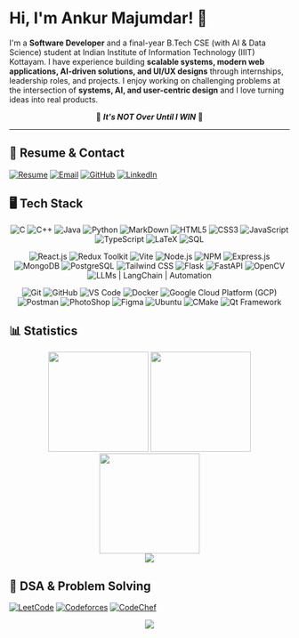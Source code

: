 # Hi, I'm Ankur Majumdar! 👋

I'm a **Software Developer** and a final-year B.Tech CSE (with AI & Data Science) student at Indian Institute of Information Technology (IIIT) Kottayam.
I have experience building **scalable systems, modern web applications, AI-driven solutions, and UI/UX designs** through internships, leadership roles, and projects. 
I enjoy working on challenging problems at the intersection of **systems, AI, and user-centric design** and I love turning ideas into real products.  

<p align="center">
  💭 <em><strong>It's NOT Over Until I WIN</strong></em> 🚀
</p>

---

## 📑 Resume & Contact

[![Resume](https://img.shields.io/badge/Resume-4285F4?style=for-the-badge&logo=google-drive&logoColor=white)](https://drive.google.com/file/d/1KmKwNRNPxEYddfmT8Dxy8TEb9COS3knF/view?usp=sharing)
[![Email](https://img.shields.io/badge/Email-D14836?style=for-the-badge&logo=gmail&logoColor=white)](mailto:ankurmajumdar7891@gmail.com) 
[![GitHub](https://img.shields.io/badge/GitHub-181717?style=for-the-badge&logo=github&logoColor=white)](https://github.com/Ankur7891) 
[![LinkedIn](https://img.shields.io/badge/LinkedIn-0A66C2?style=for-the-badge&logo=linkedin&logoColor=white)](https://www.linkedin.com/in/ankur-majumdar-2618b524b/)

## 🖥️ Tech Stack

<p align="center">
  <img src="https://skillicons.dev/icons?i=c" title="C"/>
  <img src="https://skillicons.dev/icons?i=cpp" title="C++"/>
  <img src="https://skillicons.dev/icons?i=java" title="Java"/>
  <img src="https://skillicons.dev/icons?i=python" title="Python"/>
  <img src="https://skillicons.dev/icons?i=markdown" title="MarkDown"/>
  <img src="https://skillicons.dev/icons?i=html" title="HTML5"/>
  <img src="https://skillicons.dev/icons?i=css" title="CSS3"/>
  <img src="https://skillicons.dev/icons?i=js" title="JavaScript"/>
  <img src="https://skillicons.dev/icons?i=ts" title="TypeScript"/>
  <img src="https://skillicons.dev/icons?i=latex" title="LaTeX"/>
  <img src="https://skillicons.dev/icons?i=mysql" title="SQL"/>
</p>

<p align="center">
  <img src="https://skillicons.dev/icons?i=react" title="React.js"/>
  <img src="https://skillicons.dev/icons?i=redux" title="Redux Toolkit"/>
  <img src="https://skillicons.dev/icons?i=vite" title="Vite"/>
  <img src="https://skillicons.dev/icons?i=nodejs" title="Node.js"/>
  <img src="https://skillicons.dev/icons?i=npm" title="NPM"/>
  <img src="https://skillicons.dev/icons?i=express" title="Express.js"/>
  <img src="https://skillicons.dev/icons?i=mongodb" title="MongoDB"/>
  <img src="https://skillicons.dev/icons?i=postgres" title="PostgreSQL"/>
  <img src="https://skillicons.dev/icons?i=tailwind" title="Tailwind CSS"/>
  <img src="https://skillicons.dev/icons?i=flask" title="Flask"/>
  <img src="https://skillicons.dev/icons?i=fastapi" title="FastAPI"/>
  <img src="https://skillicons.dev/icons?i=opencv" title="OpenCV"/>
  <img src="https://skillicons.dev/icons?i=aiscript" title="LLMs | LangChain | Automation"/>
</p>

<p align="center">
  <img src="https://skillicons.dev/icons?i=git" title="Git"/>
  <img src="https://skillicons.dev/icons?i=github" title="GitHub"/>
  <img src="https://skillicons.dev/icons?i=vscode" title="VS Code"/>
  <img src="https://skillicons.dev/icons?i=docker" title="Docker"/>
  <img src="https://skillicons.dev/icons?i=gcp" title="Google Cloud Platform (GCP)"/>
  <img src="https://skillicons.dev/icons?i=postman" title="Postman"/>
  <img src="https://skillicons.dev/icons?i=photoshop" title="PhotoShop"/>
  <img src="https://skillicons.dev/icons?i=figma" title="Figma"/>
  <img src="https://skillicons.dev/icons?i=ubuntu" title="Ubuntu"/>
  <img src="https://skillicons.dev/icons?i=cmake" title="CMake"/>
  <img src="https://skillicons.dev/icons?i=qt" title="Qt Framework"/>
</p>

## 📊 Statistics  

<div align="center">
  <img src="https://github-readme-stats.vercel.app/api?username=Ankur7891&show_icons=true&theme=tokyonight&count_private=true" height="180em" />
  <img src="https://github-readme-stats.vercel.app/api/top-langs/?username=Ankur7891&layout=compact&theme=tokyonight" height="180em" />
</div>

<div align="center">
  <img src="https://github-readme-streak-stats.herokuapp.com/?user=Ankur7891&theme=tokyonight" height="180em" />
</div>

<div align="center">
  <img src="https://github-profile-trophy.vercel.app/?username=Ankur7891&theme=tokyonight&margin-w=4&margin-h=4&column=4&no-frame=true" />
</div>


## 🧩 DSA & Problem Solving  

[![LeetCode](https://img.shields.io/badge/LeetCode-2C2C2C?style=for-the-badge&logo=leetcode&logoColor=FFA116)](https://leetcode.com/u/ankur7891/) 
[![Codeforces](https://img.shields.io/badge/Codeforces-0F4C81?style=for-the-badge&logo=codeforces&logoColor=white)](https://codeforces.com/profile/ankur7891) 
[![CodeChef](https://img.shields.io/badge/CodeChef-3D2B1F?style=for-the-badge&logo=codechef&logoColor=white)](https://www.codechef.com/users/Ankur7891)  

<div align="center">
  <img src="https://leetcard.jacoblin.cool/Ankur7891?theme=dark&font=Baloo%20Da%202&ext=heatmap"/>
</div>

